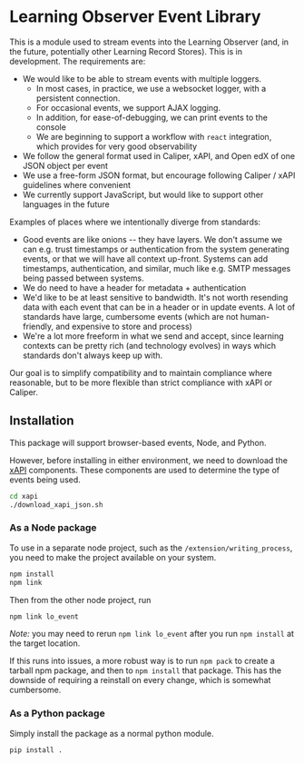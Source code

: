 # Learning Observer Event Library

This is a module used to stream events into the Learning Observer (and, in the future, potentially other Learning Record Stores). This is in development. The requirements are:

- We would like to be able to stream events with multiple loggers.
  - In most cases, in practice, we use a websocket logger, with a persistent connection.
  - For occasional events, we support AJAX logging.
  - In addition, for ease-of-debugging, we can print events to the console
  - We are beginning to support a workflow with `react` integration, which provides for very good observability
- We follow the general format used in Caliper, xAPI, and Open edX of one JSON object per event
- We use a free-form JSON format, but encourage following Caliper / xAPI guidelines where convenient
- We currently support JavaScript, but would like to support other languages in the future

Examples of places where we intentionally diverge from standards:

- Good events are like onions -- they have layers. We don't assume we can e.g. trust timestamps or authentication from the system generating events, or that we will have all context up-front. Systems can add timestamps, authentication, and similar, much like e.g. SMTP messages being passed between systems. 
- We do need to have a header for metadata + authentication
- We'd like to be at least sensitive to bandwidth. It's not worth resending data with each event that can be in a header or in update events. A lot of standards have large, cumbersome events (which are not human-friendly, and expensive to store and process)
- We're a lot more freeform in what we send and accept, since learning contexts can be pretty rich (and technology evolves) in ways which standards don't always keep up with.

Our goal is to simplify compatibility and to maintain compliance where reasonable, but to be more flexible than strict compliance with xAPI or Caliper.

## Installation

This package will support browser-based events, Node, and Python.

However, before installing in either environment, we need to download the [xAPI](https://xapi.com/overview/) components. These components are used to determine the type of events being used.

```bash
cd xapi
./download_xapi_json.sh
```

### As a Node package

To use in a separate node project, such as the `/extension/writing_process`, you need to make the project available on your system.

```bash
npm install
npm link
```

Then from the other node project, run

```bash
npm link lo_event
```

*Note:* you may need to rerun `npm link lo_event` after you run `npm install` at the target location.

If this runs into issues, a more robust way is to run `npm pack` to create a tarball npm package, and then to `npm install` that package. This has the downside of requiring a reinstall on every change, which is somewhat cumbersome.

### As a Python package

Simply install the package as a normal python module.

```bash
pip install .
```
